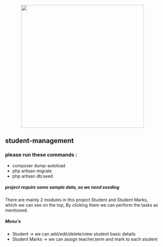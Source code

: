 <p align="center"><a href="https://laravel.com" target="_blank"><img src="https://raw.githubusercontent.com/laravel/art/master/logo-lockup/5%20SVG/2%20CMYK/1%20Full%20Color/laravel-logolockup-cmyk-red.svg" width="400"></a></p>

## student-management

### please run these commands : 

- composer dump-autoload
- php artisan migrate 
- php artisan db:seed

##### project require some sample data, so we need seeding

There are mainly 2 modules in this project Student and Student Marks, 
which we can see on the top, By clicking them we can perform the tasks as mentioned.

##### Menu's
- Student -> we can add/edit/delete/view student basic details
- Student Marks -> we can assign teacher,term and mark to each student


